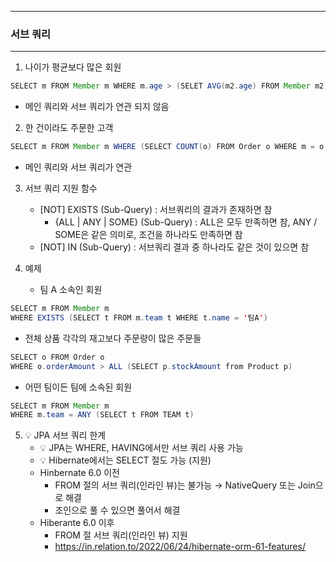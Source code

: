 -----
### 서브 쿼리
-----
1. 나이가 평균보다 많은 회원
```java
SELECT m FROM Member m WHERE m.age > (SELET AVG(m2.age) FROM Member m2)
```
  - 메인 쿼리와 서브 쿼리가 연관 되지 않음

2. 한 건이라도 주문한 고객
```java
SELECT m FROM Member m WHERE (SELECT COUNT(o) FROM Order o WHERE m = o.member) > 0
```
  - 메인 쿼리와 서브 쿼리가 연관

3. 서브 쿼리 지원 함수
   - [NOT] EXISTS (Sub-Query) : 서브쿼리의 결과가 존재하면 참
     + {ALL | ANY | SOME} (Sub-Query) : ALL은 모두 만족하면 참, ANY / SOME은 같은 의미로, 조건을 하나라도 만족하면 참
   - [NOT] IN (Sub-Query) : 서브쿼리 결과 중 하나라도 같은 것이 있으면 참

4. 예제
   - 팀 A 소속인 회원
```java
SELECT m FROM Member m
WHERE EXISTS (SELECT t FROM m.team t WHERE t.name = '팀A')
```

   - 전체 상품 각각의 재고보다 주문량이 많은 주문들
```java
SELECT o FROM Order o
WHERE o.orderAmount > ALL (SELECT p.stockAmount from Product p)
```

   - 어떤 팀이든 팀에 소속된 회원
```java
SELECT m FROM Member m
WHERE m.team = ANY (SELECT t FROM TEAM t)
```

5. 💡 JPA 서브 쿼리 한계
   - 💡 JPA는 WHERE, HAVING에서만 서브 쿼리 사용 가능
   - 💡 Hibernate에서는 SELECT 절도 가능 (지원)
   - Hinbernate 6.0 이전
     + FROM 절의 서브 쿼리(인라인 뷰)는 불가능 → NativeQuery 또는 Join으로 해결
     + 조인으로 풀 수 있으면 풀어서 해결
   - Hiberante 6.0 이후
     + FROM 절 서브 쿼리(인라인 뷰) 지원
     + https://in.relation.to/2022/06/24/hibernate-orm-61-features/
